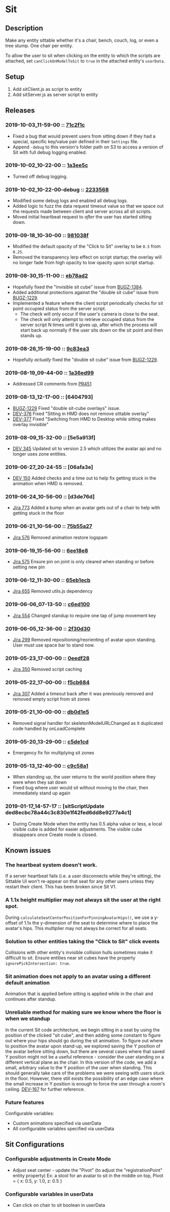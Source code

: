 # Sit
## Description
Make any entity sittable whether it's a chair, bench, couch, log, or even a tree stump. One chair per entity.

To allow the user to sit when clicking on the entity to which the scripts are attached, set `canClickOnModelToSit` to `true` in the attached entity's `userData`. 

## Setup
1. Add sitClient.js as script to entity
2. Add sitServer.js as server script to entity

## Releases
### 2019-10-03_11-59-00 :: [71c2f1c](https://github.com/highfidelity/hifi-content/commits/71c2f1c)
- Fixed a bug that would prevent users from sitting down if they had a special, specific key/value pair defined in their `Settings` file.
- Append `-debug` to this version's folder path on S3 to access a version of Sit with full debug logging enabled.

### 2019-10-02_10-22-00 :: [1a3ee5c](https://github.com/highfidelity/hifi-content/commits/1a3ee5c)
- Turned off debug logging.

### 2019-10-02_10-22-00-debug :: [2233568](https://github.com/highfidelity/hifi-content/commits/2233568)
- Modified some debug logs and enabled all debug logs.
- Added logic to fuzz the data request timeout value so that we space out the requests made between client and server across all sit scripts.
- Moved initial heartbeat request to _after_ the user has started sitting down.

### 2019-09-18_10-30-00 :: [981038f](https://github.com/highfidelity/hifi-content/commits/981038f)
- Modified the default opacity of the "Click to Sit" overlay to be `0.5` from `0.25`.
- Removed the transparency lerp effect on script startup; the overlay will no longer fade from high opacity to low opacity upon script startup. 

### 2019-08-30_15-11-00 :: [eb78ad2](https://github.com/highfidelity/hifi-content/commits/eb78ad2)
- Hopefully fixed the "invisible sit cube" issue from [BUGZ-1384](https://highfidelity.atlassian.net/browse/BUGZ-1384).
- Added additional protections against the "double sit cube" issue from [BUGZ-1229](https://highfidelity.atlassian.net/browse/BUGZ-1229).
- Implemented a feature where the client script periodically checks for sit point occupied status from the server script.
    - The check will only occur if the user's camera is close to the seat.
    - The check will only attempt to retrieve occupied status from the server script N times until it gives up, after which the process will start back up normally if the user sits down on the sit point and then stands up.

### 2019-08-26_15-19-00 :: [9c83ea3](https://github.com/highfidelity/hifi-content/commits/9c83ea3)
- Hopefully _actually_ fixed the "double sit cube" issue from [BUGZ-1229](https://highfidelity.atlassian.net/browse/BUGZ-1229).

### 2019-08-19_09-44-00 :: [1a36ed99](https://github.com/highfidelity/hifi-content/commits/1a36ed99)
- Addressed CR comments from [PR451](https://github.com/highfidelity/hifi-content/pull/451)

### 2019-08-13_12-17-00 :: [6404793]
- [BUGZ-1229](https://highfidelity.atlassian.net/browse/BUGZ-1229) Fixed "double sit-cube overlays" issue.
- [DEV-376](https://highfidelity.atlassian.net/browse/DEV-376) Fixed "Sitting in HMD does not remove sittable overlay"
- [DEV-377](https://highfidelity.atlassian.net/browse/DEV-377) Fixed "Switching from HMD to Desktop while sitting makes overlay invisible"

### 2019-08-09_15-32-00 :: [5e5a913f]
- [DEV 345](https://highfidelity.atlassian.net/browse/DEV-345) Updated sit to version 2.5 which utilizes the avatar api and no longer uses zone entities.

### 2019-06-27_20-24-55 :: [06afa3e]
- [DEV 150](https://highfidelity.atlassian.net/browse/DEV-150) Added checks and a time out to help fix getting stuck in the animation when HMD is removed.

### 2019-06-24_10-56-00 :: [d3de76d]
- [Jira 773](https://highfidelity.atlassian.net/browse/BUGZ-773) Added a bump when an avatar gets out of a chair to help with getting stuck in the floor

### 2019-06-21_10-56-00 :: [75b55a27](https://github.com/highfidelity/hifi-content/commits/75b55a27)
- [Jira 576](https://highfidelity.atlassian.net/browse/BUGZ-576) Removed animation restore logspam

### 2019-06-19_15-56-00 :: [6ee18e8](https://github.com/highfidelity/hifi-content/commits/6ee18e8)
- [Jira 575](https://highfidelity.atlassian.net/browse/BUGZ-575) Ensure pin on joint is only cleared when standing or before setting new pin

### 2019-06-12_11-30-00 :: [65eb1ecb](https://github.com/highfidelity/hifi-content/commits/65eb1ecb)
- [Jira 655](https://highfidelity.atlassian.net/browse/BUGZ-655) Removed utils.js dependency

### 2019-06-06_07-13-50 :: [c6ed100](https://github.com/highfidelity/hifi-content/commits/c6ed100)
- [Jira 554](https://highfidelity.atlassian.net/browse/BUGZ-554) Changed standup to require one tap of jump movement key 

### 2019-06-05_12-36-00 :: [2f30d30](https://github.com/highfidelity/hifi-content/commits/2f30d30)
- [Jira 299](https://highfidelity.atlassian.net/browse/BUGZ-299) Removed repositioning/reorienting of avatar upon standing. User must use space bar to stand now.

### 2019-05-23_17-00-00 :: [0eedf28](https://github.com/highfidelity/hifi-content/commits/0eedf28)
- [Jira 350](https://highfidelity.atlassian.net/browse/BUGZ-350) Removed script caching

### 2019-05-22_17-00-00 :: [f5cb684](https://github.com/highfidelity/hifi-content/commits/f5cb684)
- [Jira 307](https://highfidelity.atlassian.net/browse/BUGZ-307) Added a timeout back after it was previously removed and removed empty script from sit zones

### 2019-05-21_10-00-00 :: [db0d1e5](https://github.com/highfidelity/hifi-content/commits/db0d1e5)
- Removed signal handler for skeletonModelURLChanged as it duplicated code handled by onLoadComplete

### 2019-05-20_13-29-00 :: [c5de1cd](https://github.com/highfidelity/hifi-content/commits/c5de1cd)
- Emergency fix for multiplying sit zones

### 2019-05-13_12-40-00 :: [c9c58a1](https://github.com/highfidelity/hifi-content/pull/388/commits/c9c58a1)
- When standing up, the user returns to the world position where they were when they sat down
- Fixed bug where user would sit without moving to the chair, then immediately stand up again

### 2019-01-17_14-57-17 :: [sitScriptUpdate ded8ecbc78a44c3c830e1f42fed6dd8e9277a4c1]
- During Create Mode when the entity has 0.5 alpha value or less, a local visible cube is added for easier adjustments. The visible cube disappears once Create mode is closed.

## Known issues
### The heartbeat system doesn't work.
If a server heartbeat fails (i.e. a user disconnects while they're sitting), the Sittable UI won't re-appear on that seat for any other users unless they restart their client. This has been broken since Sit V1.

### A 1.1x height multiplier may not always sit the user at the right spot.
During `calculateSeatCenterPositionForPinningAvatarHips()`, we use a y-offset of 1.1x the y-dimension of the seat to determine where to place the avatar's hips. This multiplier may not always be correct for all seats.

### Solution to other entities taking the "Click to Sit" click events
Collisions with other entity's invisible collision hulls sometimes make it difficult to sit. Ensure entities near sit cubes have the property `ignorePickIntersection: true`.

### Sit animation does not apply to an avatar using a different default animation
Animation that is applied before sitting is applied while in the chair and continues after standup.

### Unreliable method for making sure we know where the floor is when we standup
In the current Sit code architecture, we begin sitting in a seat by using the position of the clicked "sit cube", and then adding some constant to figure out where your hips should go during the sit animation. To figure out where to position the avatar upon stand-up, we explored saving the Y position of the avatar before sitting down, but there are several cases where that saved Y position might not be a useful reference - consider the user standing on a different vertical plane as the chair.
In this version of the code, we add a small, arbitrary value to the Y position of the user when standing. This should generally take care of the problems we were seeing with users stuck in the floor. However, there still exists the possibility of an edge case where the small increase in Y position is enough to force the user through a room's ceiling. 
[DEV-167](https://highfidelity.atlassian.net/browse/DEV-167) for further reference.  

### Future features
Configurable variables:
- Custom animations specified via userData
- All configurable variables specified via userData

## Sit Configurations
### Configurable adjustments in Create Mode
- Adjust seat center - update the "Pivot" (to adjust the "registrationPoint" entity property) Ex: a stool for an avatar to sit in the middle on top, Pivot = { x: 0.5, y: 1.0, z: 0.5 }

### Configurable variables in userData
- Can click on chair to sit boolean in userData
